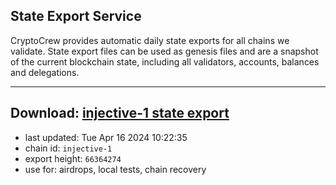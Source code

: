 ## State Export Service
CryptoCrew provides automatic daily state exports for all chains we validate. State export files can be used as genesis files and are a snapshot of the current blockchain state, including all validators, accounts, balances and delegations.

---
**Download: [injective-1 state export](https://dl-eu2.ccvalidators.com/SERVICE/injective/injective-1_export_66364274.json)**
---

- last updated: Tue Apr 16 2024 10:22:35
- chain id: `injective-1`
- export height: `66364274`
- use for: airdrops, local tests, chain recovery
